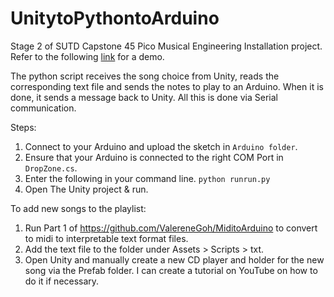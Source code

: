 # UnitytoPythontoArduino
Stage 2 of SUTD Capstone 45 Pico Musical Engineering Installation project.<br/>
Refer to the following [link](https://youtu.be/EubplCl5Q8s) for a demo.

The python script receives the song choice from Unity, reads the corresponding text file and sends the notes to play to an Arduino. When it is done, it sends a message back to Unity. All this is done via Serial communication.

Steps:
1. Connect to your Arduino and upload the sketch in `Arduino folder`.
2. Ensure that your Arduino is connected to the right COM Port in `DropZone.cs`.
3. Enter the following in your command line.
`python runrun.py`
4. Open The Unity project & run.

To add new songs to the playlist:
1. Run Part 1 of https://github.com/ValereneGoh/MiditoArduino to convert to midi to interpretable text format files.
2. Add the text file to the folder under Assets > Scripts > txt.
3. Open Unity and manually create a new CD player and holder for the new song via the Prefab folder. I can create a tutorial on YouTube on how to do it if necessary.
